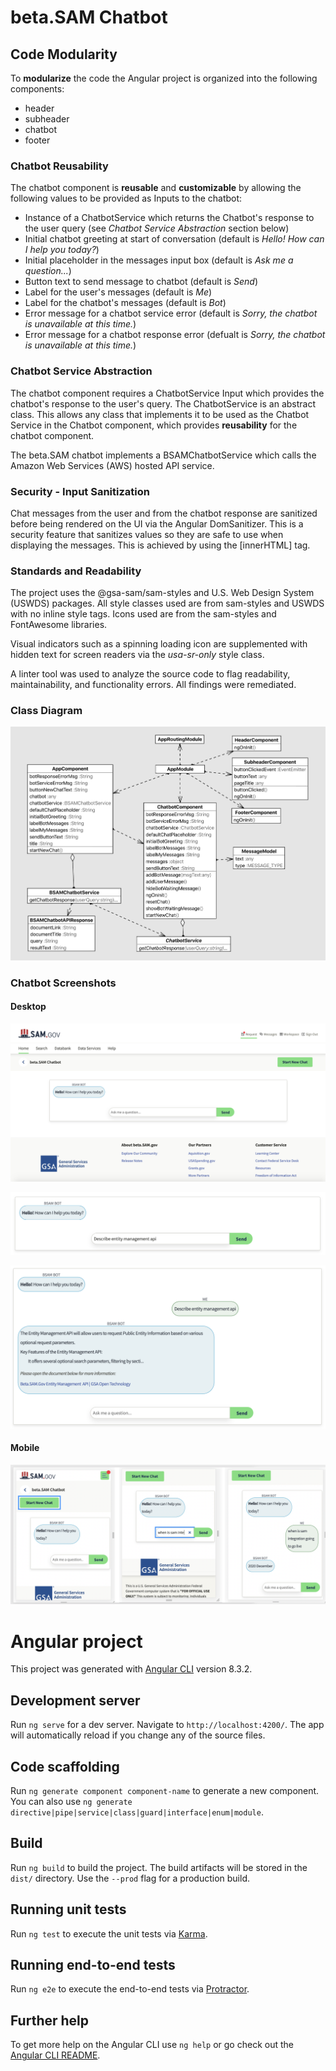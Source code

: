 # beta.SAM Chatbot

## Code Modularity

To **modularize** the code the Angular project is organized into the following components:
* header
* subheader
* chatbot
* footer

### Chatbot Reusability

The chatbot component is **reusable** and **customizable** by allowing the following values to be provided as Inputs to the chatbot:

* Instance of a ChatbotService which returns the Chatbot's response to the user query (see *Chatbot Service Abstraction* section below)
* Initial chatbot greeting at start of conversation (default is *Hello! How can I help you today?*)
* Initial placeholder in the messages input box (default is *Ask me a question...*)
* Button text to send message to chatbot (default is *Send*)
* Label for the user's messages (default is *Me*)
* Label for the chatbot's messages (default is *Bot*)
* Error message for a chatbot service error (default is *Sorry, the chatbot is unavailable at this time.*)
* Error message for a chatbot response error (defualt is *Sorry, the chatbot is unavailable at this time.*)

### Chatbot Service Abstraction

The chatbot component requires a ChatbotService Input which provides the chatbot's response to the user's query.  The ChatbotService is an abstract class.  This allows any class that implements it to be used as the Chatbot Service in the Chatbot component, which provides **reusability** for the chatbot component.

The beta.SAM chatbot implements a BSAMChatbotService which calls the Amazon Web Services (AWS) hosted API service.

### Security - Input Sanitization

Chat messages from the user and from the chatbot response are sanitized before being rendered on the UI via the Angular DomSanitizer.  This is a security feature that sanitizes values so they are safe to use when displaying the messages.  This is achieved by using the [innerHTML] tag.

### Standards and Readability

The project uses the @gsa-sam/sam-styles and U.S. Web Design System (USWDS) packages.  All style classes used are from sam-styles and USWDS with no inline style tags.  Icons used are from the sam-styles and FontAwesome libraries.  

Visual indicators such as a spinning loading icon are supplemented with hidden text for screen readers via the *usa-sr-only* style class.

A linter tool was used to analyze the source code to flag readability, maintainability, and functionality errors.  All findings were remediated.

### Class Diagram

![Class Diagram](docs/img/ClassDiagram.png)

### Chatbot Screenshots

#### Desktop

![Start](docs/img/App1.png)

![Enter Query](docs/img/App2.png)

![Response](docs/img/App3.png)

#### Mobile

![Mobile](docs/img/Mobile.png)




# Angular project

This project was generated with [Angular CLI](https://github.com/angular/angular-cli) version 8.3.2.

## Development server

Run `ng serve` for a dev server. Navigate to `http://localhost:4200/`. The app will automatically reload if you change any of the source files.

## Code scaffolding

Run `ng generate component component-name` to generate a new component. You can also use `ng generate directive|pipe|service|class|guard|interface|enum|module`.

## Build

Run `ng build` to build the project. The build artifacts will be stored in the `dist/` directory. Use the `--prod` flag for a production build.

## Running unit tests

Run `ng test` to execute the unit tests via [Karma](https://karma-runner.github.io).

## Running end-to-end tests

Run `ng e2e` to execute the end-to-end tests via [Protractor](http://www.protractortest.org/).

## Further help

To get more help on the Angular CLI use `ng help` or go check out the [Angular CLI README](https://github.com/angular/angular-cli/blob/master/README.md).
